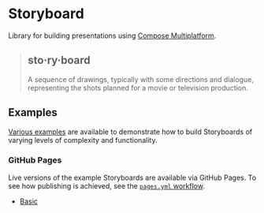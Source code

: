 # Storyboard

Library for building presentations using [Compose Multiplatform][compose].

> ## sto·ry·board
> 
> A sequence of drawings, typically with some directions and dialogue, 
> representing the shots planned for a movie or television production.

## Examples

[Various examples](examples) are available to demonstrate how to build Storyboards of
varying levels of complexity and functionality.

### GitHub Pages

Live versions of the example Storyboards are available via GitHub Pages.
To see how publishing is achieved, see the [`pages.yml` workflow](.github/workflows/pages.yml).

* [Basic](https://bnorm.github.io/storyboard/example/basic)

[compose]: https://www.jetbrains.com/lp/compose-multiplatform
